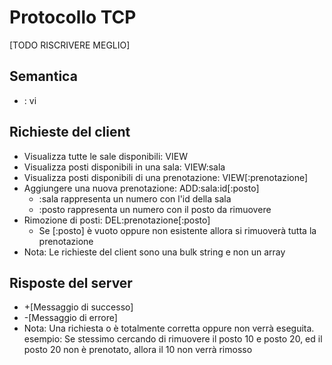 # Protocollo TCP
[TODO RISCRIVERE MEGLIO]
## Semantica
- : vi
## Richieste del client
- Visualizza tutte le sale disponibili: VIEW
- Visualizza posti disponibili in una sala: VIEW:sala
- Visualizza posti disponibili di una prenotazione: VIEW[:prenotazione]
- Aggiungere una nuova prenotazione: ADD:sala:id[:posto]
  - :sala rappresenta un numero con l'id della sala
  - :posto rappresenta un numero con il posto da rimuovere
- Rimozione di posti: DEL:prenotazione[:posto]
  - Se [:posto] è vuoto oppure non esistente allora si rimuoverà tutta la prenotazione
- Nota: Le richieste del client sono una bulk string e non un array
## Risposte del server
- \+[Messaggio di successo]
- \-[Messaggio di errore]
- Nota: Una richiesta o è totalmente corretta oppure non verrà eseguita.
  esempio: Se stessimo cercando di rimuovere il posto 10 e posto 20, ed il posto 20 non è prenotato, allora il 10 non verrà rimosso
